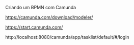 Criando um BPMN com Camunda

https://camunda.com/download/modeler/

https://start.camunda.com/

http://localhost:8080/camunda/app/tasklist/default/#/login



